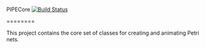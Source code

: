PIPECore [![Build Status](https://travis-ci.org/sarahtattersall/PIPE.png?branch=master)](https://travis-ci.org/sarahtattersall/PIPECore)

========


This project contains the core set of classes for creating and animating Petri nets. 

